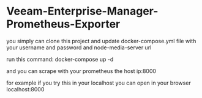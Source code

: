# Veeam-Enterprise-Manager-Prometheus-Exporter

you simply can clone this project and update docker-compose.yml file with your username and password and node-media-server url 

run this command:
docker-compose up -d

and you can scrape with your prometheus the host ip:8000

for example if you try this in your localhost you can open in your browser localhost:8000